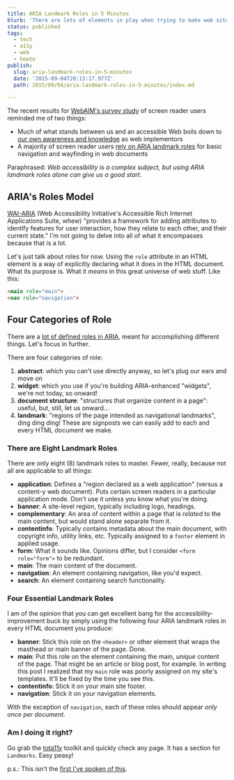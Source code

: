 ```yaml
---
title: ARIA Landmark Roles in 5 Minutes
blurb: 'There are lots of elements in play when trying to make web sites and apps accessible, but correct use of ARIA roles in HTML is straightforward and has big impact.'
status: published
tags:
  - tech
  - a11y
  - web
  - howto
publish:
  slug: aria-landmark-roles-in-5-minutes
  date: '2015-09-04T20:13:17.977Z'
  path: 2015/09/04/aria-landmark-roles-in-5-minutes/index.md

---
```


The recent results for [WebAIM's survey study](http://webaim.org/projects/screenreadersurvey6/) of screen reader users reminded me of two things:

* Much of what stands between us and an accessible Web boils down to [our own awareness and knowledge](http://webaim.org/projects/screenreadersurvey6/#reasons) as web implementors
* A majority of screen reader users [rely on ARIA landmark roles](http://webaim.org/projects/screenreadersurvey6/#landmarks) for basic navigation and wayfinding in web documents

Paraphrased: *Web accessibility is a complex subject, but using ARIA landmark roles alone can give us a good start*.

## ARIA's Roles Model

[WAI-ARIA](http://www.w3.org/WAI/intro/aria.php) (Web Accessibility Initiative's Accessible Rich Internet Applications Suite, whew) "provides a framework for adding attributes to identify features for user interaction, how they relate to each other, and their current state." I'm not going to delve into all of what it encompasses because that is a lot.

Let's just talk about roles for now. Using the `role` attribute in an HTML element is a way of explicitly declaring what it does in the HTML document. What its purpose is. What it _means_ in this great universe of web stuff. Like this:

```html
<main role="main">
<nav role="navigation">
```

## Four Categories of Role

There are a [lot of defined roles in ARIA](http://www.w3.org/TR/wai-aria/roles), meant for accomplishing different things. Let's focus in further.

There are four categories of role:

1. **abstract**: which you can't use directly anyway, so let's plug our ears and move on
2. **widget**: which you use if you're building ARIA-enhanced "widgets", we're not today, so onward!
3. **document structure**: "structures that organize content in a page": useful, but, still, let us onward...
4. **landmark**: "regions of the page intended as navigational landmarks", ding ding ding! These are signposts we can easily add to each and every HTML document we make.

### There are Eight Landmark Roles

There are only eight (8) landmark roles to master. Fewer, really, because not all are applicable to all things:

* **application**: Defines a "region declared as a web application" (versus a content-y web document). Puts certain screen readers in a particular application mode. Don't use it unless you know what you're doing.
* **banner**: A site-level region, typically including logo, headings.
* **complementary**: An area of content within a page that is _related_ to the main content, but would stand alone separate from it.
* **contentinfo**: Typically contains metadata about the main document, with copyright info, utility links, etc. Typically assigned to a `footer` element in applied usage.
* **form**: What it sounds like. Opinions differ, but I consider `<form role="form">` to be redundant.
* **main**: The main content of the document.
* **navigation**: An element containing navigation, like you'd expect.
* **search**: An element containing search functionality.

### Four Essential Landmark Roles

I am of the opinion that you can get excellent bang for the accessibility-improvement buck by simply using the following four ARIA landmark roles in every HTML document you produce:

* **banner**: Stick this role on the `<header>` or other element that wraps the masthead or main banner of the page. Done.
* **main**: Put this role on the element containing the main, _unique_ content of the page. That might be an article or blog post, for example. In writing this post I realized that my `main` role was poorly assigned on my site's templates. It'll be fixed by the time you see this.
* **contentinfo**: Stick it on your main site footer.
* **navigation**: Stick it on your navigation elements.

With the exception of `navigation`, each of these roles should appear _only once per document_.

### Am I doing it right?

Go grab the [tota11y](http://khan.github.io/tota11y/) toolkit and quickly check any page. It has a section for `Landmarks`. Easy peasy!

p.s.: This isn't the [first I've spoken of this](http://alistapart.com/column/wai-finding-with-aria-landmark-roles).
